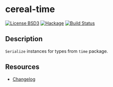 # cereal-time
[![License BSD3](https://img.shields.io/badge/license-BSD3-brightgreen.svg)](https://tldrlegal.com/license/bsd-3-clause-license-(revised))
[![Hackage](https://img.shields.io/hackage/v/cereal-time.svg?style=flat)](https://hackage.haskell.org/package/cereal-time)
[![Build Status](https://travis-ci.org/zohl/cereal-time.svg?branch=master)](https://travis-ci.org/zohl/cereal-time)

## Description
`Serialize` instances for types from `time` package.

## Resources
- [Changelog](../master/CHANGELOG.md)
